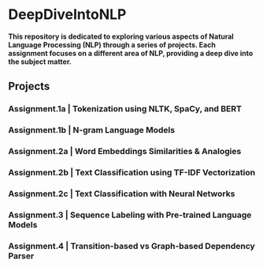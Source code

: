 # DeepDiveIntoNLP
**This repository is dedicated to exploring various aspects of Natural Language Processing (NLP) through a series of projects. Each assignment focuses on a different area of NLP, providing a deep dive into the subject matter.**

## Projects

### Assignment.1a | Tokenization using NLTK, SpaCy, and BERT
### Assignment.1b | N-gram Language Models

### Assignment.2a | Word Embeddings Similarities & Analogies
### Assignment.2b | Text Classification using TF-IDF Vectorization
### Assignment.2c | Text Classification with Neural Networks

### Assignment.3 | Sequence Labeling with Pre-trained Language Models

### Assignment.4 | Transition-based vs Graph-based Dependency Parser



